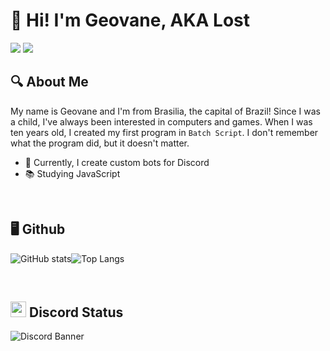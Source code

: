 # 👋 Hi! I'm Geovane, AKA Lost 
<div> 
  <a href="https://discord.com/users/437249534096048130" target="_blank"><img src="https://img.shields.io/badge/Discord-7289DA?style=for-the-badge&logo=discord&logoColor=white" target="_blank"></a> 
  <a href = "mailto:geovane.saraiva.silva75@gmail.com"><img src="https://img.shields.io/badge/-Gmail-%23333?style=for-the-badge&logo=gmail&logoColor=white" target="_blank"></a> 
</div>

## 🔍 About Me
My name is Geovane and I'm from Brasilia, the capital of Brazil! Since I was a child, I've always been interested in computers and games. When I was ten years old, I created my first program in `Batch Script`. I don't remember what the program did, but it doesn't matter.

- 🤖 Currently, I create custom bots for Discord
- 📚 Studying JavaScript

&nbsp;
## 🖥 Github
![GitHub stats](https://github-readme-stats.vercel.app/api?username=0LostConnection&show_icons=true&theme=midnight-purple&bg_color=0D1117)![Top Langs](https://github-readme-stats.vercel.app/api/top-langs/?username=0LostConnection&layout=compact&theme=midnight-purple&bg_color=0D1117)

<!--- <div style="display: inline_block"><br>
  <img align="center" alt="Lost-JS" height="30" width="40" src="https://raw.githubusercontent.com/devicons/devicon/master/icons/javascript/javascript-plain.svg">
  <img align="center" alt="Lost-Python" height="30" width="40" src="https://raw.githubusercontent.com/devicons/devicon/master/icons/python/python-original.svg">
</div> --->

&nbsp;
## <img src="https://discord.com/assets/145dc557845548a36a82337912ca3ac5.svg" width="25" height="25" />  Discord Status
![Discord Banner](https://discord.c99.nl/widget/theme-1/437249534096048130.png)
